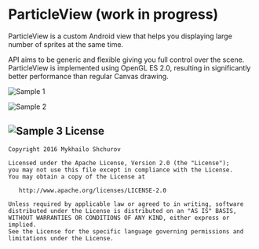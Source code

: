 # ParticleView (work in progress)
ParticleView is a custom Android view that helps you displaying large number of sprites at the same time.

API aims to be generic and flexible giving you full control over the scene. ParticleView is implemented using OpenGL ES 2.0, resulting in significantly better performance than regular Canvas drawing.

![Sample 1](https://raw.githubusercontent.com/shchurov/ParticleView/master/github_assets/demo1.gif)

![Sample 2](https://raw.githubusercontent.com/shchurov/ParticleView/master/github_assets/demo2.gif)

![Sample 3](https://raw.githubusercontent.com/shchurov/ParticleView/master/github_assets/demo3.gif)
License
-------

    Copyright 2016 Mykhailo Shchurov

    Licensed under the Apache License, Version 2.0 (the "License");
    you may not use this file except in compliance with the License.
    You may obtain a copy of the License at

       http://www.apache.org/licenses/LICENSE-2.0

    Unless required by applicable law or agreed to in writing, software
    distributed under the License is distributed on an "AS IS" BASIS,
    WITHOUT WARRANTIES OR CONDITIONS OF ANY KIND, either express or implied.
    See the License for the specific language governing permissions and
    limitations under the License.
